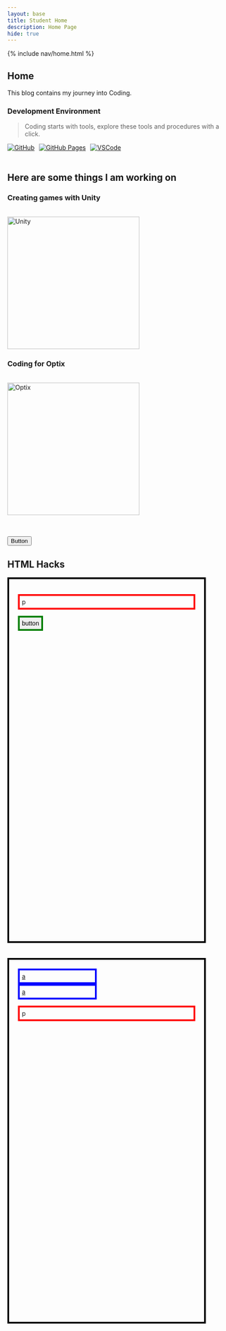 ```yaml
---
layout: base
title: Student Home 
description: Home Page
hide: true
---
```


{% include nav/home.html %}

## Home

This blog contains my journey into Coding.

### Development Environment

> Coding starts with tools, explore these tools and procedures with a click.

<div style="display: flex; flex-wrap: wrap; gap: 10px;">
    <a href="https://github.com/andrewg5/andrews-blog">
        <img src="https://img.shields.io/badge/GitHub-181717?style=for-the-badge&logo=github&logoColor=white" alt="GitHub">
    </a>
    <a href="https://andrewg5.github.io/andrews-blog/">
        <img src="https://img.shields.io/badge/GitHub%20Pages-327FC7?style=for-the-badge&logo=github&logoColor=white" alt="GitHub Pages">
    </a>
    <a href="https://vscode.dev/">
        <img src="https://img.shields.io/badge/VSCode-007ACC?style=for-the-badge&logo=visual-studio-code&logoColor=white" alt="VSCode">
    </a>
</div>

<br>

## Here are some things I am working on

### Creating games with Unity
<br>
<img src="{{site.baseurl}}/images/unity.png" alt="Unity" style="width: 300px; height: auto;">

### Coding for Optix
<br>
<img src="{{site.baseurl}}/images/optix.png" alt="Optix" style="width: 300px; height: auto;">

<br>
<br>
<br>

<button> Button </button>


## HTML Hacks



<div style="border: 4px solid black; padding: 20px;  width: 80%; height: 20%">
  <p style="border: 4px solid red; font-size: 1em; padding: 5px;">p</p>
  <button style="border: 4px solid green; font-size: 1em; padding: 5px;">button</button>
</div>

<br>
<br>

<div style="border: 4px solid black; padding: 20px; width: 80%; height: 20%">
  <a style="border: 4px solid blue; font-size: 1em; padding: 5px; display: block; width: 40%;" href="https://github.com/andrewg5/andrews-blog">a</a>
  <a style="border: 4px solid blue; font-size: 1em; padding: 5px; display: block; width: 40%;" href="https://github.com/andrewg5/andrews-blog">a</a>
  <p style="border: 4px solid red; font-size: 1em; padding: 5px;">p</p>
</div>
